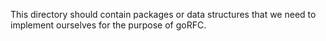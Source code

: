 This directory should contain packages or data structures that we need to
implement ourselves for the purpose of goRFC.
